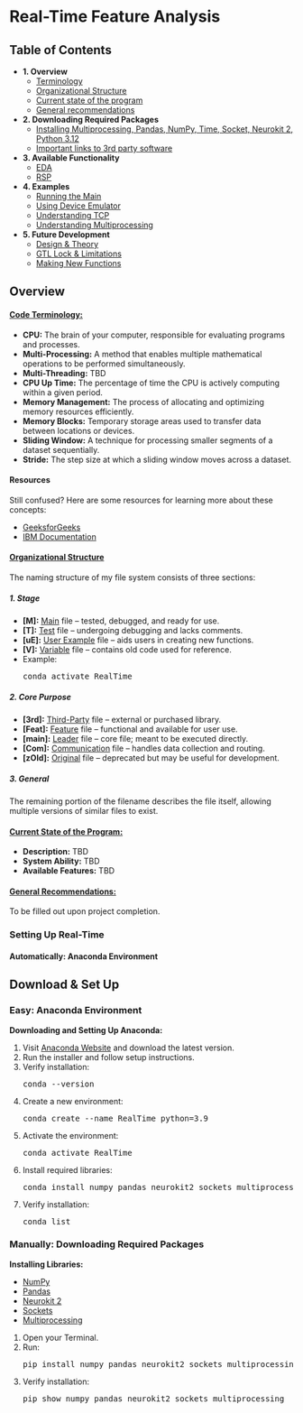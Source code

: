 <!DOCTYPE html>
<html lang="en">
<body>
<h1>Real-Time Feature Analysis</h1>
<h2>Table of Contents</h2>
<ul>
    <li><strong>1. Overview</strong>
        <ul>
            <li><a href="#Terminology">Terminology</a></li>
            <li><a href="#Organizational_Structure">Organizational Structure</a></li>
            <li><a href="#Current_State">Current state of the program</a></li>
            <li><a href="#General_Recommendations">General recommendations</a></li>
        </ul>
    </li>
    <li><strong>2. Downloading Required Packages</strong>
        <ul>
            <li><a href="#Installing_Packages">Installing Multiprocessing, Pandas, NumPy, Time, Socket, Neurokit 2, Python 3.12</a></li>
            <li><a href="#Third_Party_Links">Important links to 3rd party software</a></li>
        </ul>
    </li>
    <li><strong>3. Available Functionality</strong>
        <ul>
            <li><a href="#EDA">EDA</a></li>
            <li><a href="#RSP">RSP</a></li>
        </ul>
    </li>
    <li><strong>4. Examples</strong>
        <ul>
            <li><a href="#Running_Main">Running the Main</a></li>
            <li><a href="#Device_Emulator">Using Device Emulator</a></li>
            <li><a href="#Understanding_TCP">Understanding TCP</a></li>
            <li><a href="#Multiprocessing">Understanding Multiprocessing</a></li>
        </ul>
    </li>
    <li><strong>5. Future Development</strong>
        <ul>
            <li><a href="#Design_Theory">Design & Theory</a></li>
            <li><a href="#GTL_Lock_Limitations">GTL Lock & Limitations</a></li>
            <li><a href="#New_Functions">Making New Functions</a></li>
        </ul>
    </li>
</ul>
<h2>Overview</h2>
<h4><u>Code Terminology:</u></h4>
<ul>
    <li><strong>CPU:</strong> The brain of your computer, responsible for evaluating programs and processes.</li>
    <li><strong>Multi-Processing:</strong> A method that enables multiple mathematical operations to be performed simultaneously.</li>
    <li><strong>Multi-Threading:</strong> TBD</li>
    <li><strong>CPU Up Time:</strong> The percentage of time the CPU is actively computing within a given period.</li>
    <li><strong>Memory Management:</strong> The process of allocating and optimizing memory resources efficiently.</li>
    <li><strong>Memory Blocks:</strong> Temporary storage areas used to transfer data between locations or devices.</li>
    <li><strong>Sliding Window:</strong> A technique for processing smaller segments of a dataset sequentially.</li>
    <li><strong>Stride:</strong> The step size at which a sliding window moves across a dataset.</li>
</ul>
<h4>Resources</h4>
<p>Still confused? Here are some resources for learning more about these concepts:</p>
<ul>
    <li><a href="https://www.geeksforgeeks.org/">GeeksforGeeks</a></li>
    <li><a href="https://www.ibm.com/docs/en">IBM Documentation</a></li>
</ul>
<h4><u>Organizational Structure</u></h4>
<p>The naming structure of my file system consists of three sections:</p>
<h5>1. Stage</h5>
<ul>
    <li><strong>[M]:</strong> <u>Main</u> file – tested, debugged, and ready for use.</li>
    <li><strong>[T]:</strong> <u>Test</u> file – undergoing debugging and lacks comments.</li>
    <li><strong>[uE]:</strong> <u>User Example</u> file – aids users in creating new functions.</li>
    <li><strong>[V]:</strong> <u>Variable</u> file – contains old code used for reference.</li>
    <li>Example: </li>
    <pre>conda activate RealTime</pre>
</ul>
<h5>2. Core Purpose</h5>
<ul>
    <li><strong>[3rd]:</strong> <u>Third-Party</u> file – external or purchased library.</li>
    <li><strong>[Feat]:</strong> <u>Feature</u> file – functional and available for user use.</li>
    <li><strong>[main]:</strong> <u>Leader</u> file – core file; meant to be executed directly.</li>
    <li><strong>[Com]:</strong> <u>Communication</u> file – handles data collection and routing.</li>
    <li><strong>[zOld]:</strong> <u>Original</u> file – deprecated but may be useful for development.</li>
</ul>
<h5>3. General</h5>
<p>The remaining portion of the filename describes the file itself, allowing multiple versions of similar files to exist.</p>
<h4><u>Current State of the Program:</u></h4>
<ul>
    <li><strong>Description:</strong> TBD</li>
    <li><strong>System Ability:</strong> TBD</li>
    <li><strong>Available Features:</strong> TBD</li>
</ul>
<h4><u>General Recommendations:</u></h4>
<p>To be filled out upon project completion.</p>
<h3>Setting Up Real-Time</h3>
<h4>Automatically: Anaconda Environment</h4>
<h2 id="Overview">Download & Set Up</h2>
    <h3>Easy: Anaconda Environment</h3>
    <p><strong>Downloading and Setting Up Anaconda:</strong></p>
    <ol>
        <li>Visit <a href="https://www.anaconda.com/">Anaconda Website</a> and download the latest version.</li>
        <li>Run the installer and follow setup instructions.</li>
        <li>Verify installation:
            <pre>conda --version</pre>
        </li>
        <li>Create a new environment:
            <pre>conda create --name RealTime python=3.9</pre>
        </li>
        <li>Activate the environment:
            <pre>conda activate RealTime</pre>
        </li>
        <li>Install required libraries:
            <pre>conda install numpy pandas neurokit2 sockets multiprocessing</pre>
        </li>
        <li>Verify installation:
            <pre>conda list</pre>
        </li>
    </ol>
    <h3>Manually: Downloading Required Packages</h3>
    <p><strong>Installing Libraries:</strong></p>
    <ul>
        <li><a href="https://numpy.org/">NumPy</a></li>
        <li><a href="https://pandas.pydata.org/">Pandas</a></li>
        <li><a href="https://neuropsychology.github.io/NeuroKit/">Neurokit 2</a></li>
        <li><a href="https://docs.python.org/3/library/socket.html">Sockets</a></li>
        <li><a href="https://docs.python.org/3/library/multiprocessing.html">Multiprocessing</a></li>
    </ul>
    <ol>
        <li>Open your Terminal.</li>
        <li>Run:
            <pre>pip install numpy pandas neurokit2 sockets multiprocessing</pre>
        </li>
        <li>Verify installation:
            <pre>pip show numpy pandas neurokit2 sockets multiprocessing</pre>
        </li>
    </ol>

</body>
</html>
